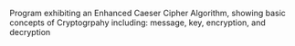 
Program exhibiting an Enhanced Caeser Cipher Algorithm, showing basic concepts of Cryptogrpahy including: message, key, encryption, and decryption
